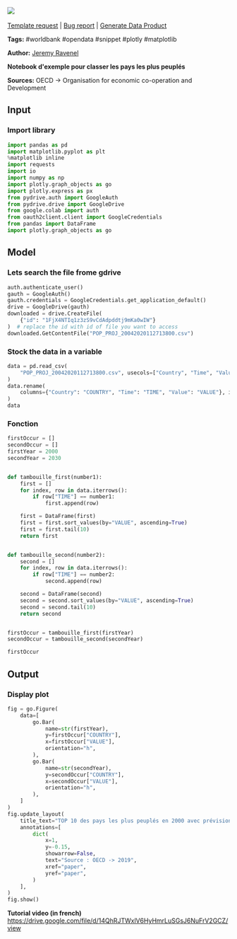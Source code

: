<a href="https://app.naas.ai/user-redirect/naas/downloader?url=https://raw.githubusercontent.com/jupyter-naas/awesome-notebooks/master/WorldBank/WorldBank_Most_populated_countries.ipynb" target="_parent"><img src="https://naasai-public.s3.eu-west-3.amazonaws.com/open_in_naas.svg"/></a><br><br><a href="https://github.com/jupyter-naas/awesome-notebooks/issues/new?assignees=&labels=&template=template-request.md&title=Tool+-+Action+of+the+notebook+">Template request</a> | <a href="https://github.com/jupyter-naas/awesome-notebooks/issues/new?assignees=&labels=bug&template=bug_report.md&title=WorldBank+-+Most+populated+countries:+Error+short+description">Bug report</a> | <a href="https://app.naas.ai/user-redirect/naas/downloader?url=https://raw.githubusercontent.com/jupyter-naas/awesome-notebooks/master/Naas/Naas_Start_data_product.ipynb" target="_parent">Generate Data Product</a>

**Tags:** #worldbank #opendata #snippet #plotly #matplotlib

**Author:** [Jeremy Ravenel](https://www.linkedin.com/in/ACoAAAJHE7sB5OxuKHuzguZ9L6lfDHqw--cdnJg/)

**Notebook d'exemple pour classer les pays les plus peuplés**

**Sources:**
OECD -> Organisation for economic co-operation and Development

## Input

### Import library


```python
import pandas as pd
import matplotlib.pyplot as plt
%matplotlib inline
import requests
import io
import numpy as np
import plotly.graph_objects as go
import plotly.express as px
from pydrive.auth import GoogleAuth
from pydrive.drive import GoogleDrive
from google.colab import auth
from oauth2client.client import GoogleCredentials
from pandas import DataFrame
import plotly.graph_objects as go
```

## Model

### Lets search the file frome gdrive


```python
auth.authenticate_user()
gauth = GoogleAuth()
gauth.credentials = GoogleCredentials.get_application_default()
drive = GoogleDrive(gauth)
downloaded = drive.CreateFile(
    {"id": "1FjX4NTIq1z3zS9vCdAdpddtj9mKa0wIW"}
)  # replace the id with id of file you want to access
downloaded.GetContentFile("POP_PROJ_20042020112713800.csv")
```

### Stock the data in a variable


```python
data = pd.read_csv(
    "POP_PROJ_20042020112713800.csv", usecols=["Country", "Time", "Value"]
)
data.rename(
    columns={"Country": "COUNTRY", "Time": "TIME", "Value": "VALUE"}, inplace=True
)
data
```

### Fonction


```python
firstOccur = []
secondOccur = []
firstYear = 2000
secondYear = 2030


def tambouille_first(number1):
    first = []
    for index, row in data.iterrows():
        if row["TIME"] == number1:
            first.append(row)

    first = DataFrame(first)
    first = first.sort_values(by="VALUE", ascending=True)
    first = first.tail(10)
    return first


def tambouille_second(number2):
    second = []
    for index, row in data.iterrows():
        if row["TIME"] == number2:
            second.append(row)

    second = DataFrame(second)
    second = second.sort_values(by="VALUE", ascending=True)
    second = second.tail(10)
    return second


firstOccur = tambouille_first(firstYear)
secondOccur = tambouille_second(secondYear)

firstOccur
```

## Output

### Display plot


```python
fig = go.Figure(
    data=[
        go.Bar(
            name=str(firstYear),
            y=firstOccur["COUNTRY"],
            x=firstOccur["VALUE"],
            orientation="h",
        ),
        go.Bar(
            name=str(secondYear),
            y=secondOccur["COUNTRY"],
            x=secondOccur["VALUE"],
            orientation="h",
        ),
    ]
)
fig.update_layout(
    title_text="TOP 10 des pays les plus peuplés en 2000 avec prévision 2030",
    annotations=[
        dict(
            x=1,
            y=-0.15,
            showarrow=False,
            text="Source : OECD -> 2019",
            xref="paper",
            yref="paper",
        )
    ],
)
fig.show()
```

**Tutorial video (in french)**
https://drive.google.com/file/d/14QhRJTWxlV6HyHmrLuSGsJ6NuFrV2GCZ/view
